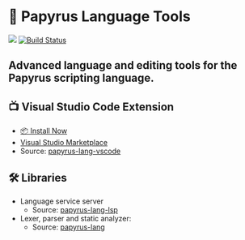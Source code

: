 # 📜 Papyrus Language Tools

[![](https://vsmarketplacebadge.apphb.com/version-short/joelday.papyrus-lang-vscode.svg)](https://marketplace.visualstudio.com/items?itemName=joelday.papyrus-lang-vscode)
[![Build Status](https://travis-ci.org/joelday/papyrus-lang.svg?branch=master)](https://travis-ci.org/joelday/papyrus-lang)

## Advanced language and editing tools for the Papyrus scripting language.

## 📺 Visual Studio Code Extension
- [📦 Install Now](vscode:extension/joelday.papyrus-lang-vscode)
- [Visual Studio Marketplace](https://marketplace.visualstudio.com/items?itemName=joelday.papyrus-lang-vscode)
- Source: [papyrus-lang-vscode](packages/papyrus-lang-vscode/README.md)


## 🛠 Libraries
- Language service server
    - Source: [papyrus-lang-lsp](packages/papyrus-lang-lsp/README.md)
- Lexer, parser and static analyzer:
    - Source: [papyrus-lang](packages/papyrus-lang/README.md)
